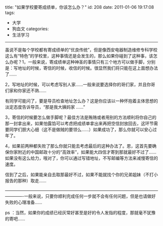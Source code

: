 title: "如果学校要寄成绩单，你该怎么办？"
id: 208
date: 2011-01-06 19:17:08
tags: 
- 大学
- 狗血文
categories: 
- 生活学习
---

虽说不是每个学校都有寄成绩单的“优良传统”，但是像西安电器制造维修专科学校这么有“特色”的学校里，这种事情还是会发生的，那么如果你碰到了这种事，该怎么办呢？<!--more-->1，一般来说，寄成绩单这种神圣的事情只有三个地方可以做手脚，分别是：写地址的时候，寄信的时候，收信的时候。很显然我们将只能在这上面想办法了……

2，写地址的时候，可以考虑写别人家……一般来说要选择你的哥们家，并且你哥们家和你家还不熟……

有同学可能问了，要是导员检查地址怎么办？这是你应该以一种怀抱着主体思想的淡定态度告诉导员，“那是我大姨妈家 ……”

3，寄信的时候要怎么做手脚呢？最佳方法是贿赂或者用别的方法顺利将你自己的那一封拿出来，如果怕露馅可以考虑把成绩单拿出来再把空信封放回去，这环节需要同学们胆大心细（这不是做贼的要领么……）如果成功了，那么你就可以安心过年了。

4，如果前两种都失败了那么你就只能去考虑最后的这种办法了。恩，这首先要确保你家附近的中国邮政十分的“高效率”，如果能大四信才寄到那就最好不过了……如果没有这么给力，哦对了，你可以通过写错地址，不写邮编等方法来减慢寄信的速度。

信到了之后，如果能亲自去取那最好不过，如果不能就找个你的兄弟姐妹（不打小报告的那种）取走……

————————————————————————————————————————-一般来说，只要你顺利完成任何一步就不会有任何问题，但是也请做好失败的心理准备……

ps ：当然，如果你的成绩已经灰常好甚至是好的令人发指的程度，那就毫不犹豫的寄吧……